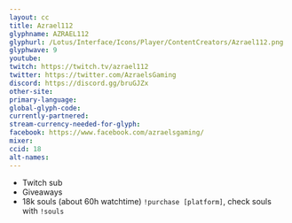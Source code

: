 ```yaml
---
layout: cc
title: Azrael112
glyphname: AZRAEL112
glyphurl: /Lotus/Interface/Icons/Player/ContentCreators/Azrael112.png
glyphwave: 9
youtube:
twitch: https://twitch.tv/azrael112
twitter: https://twitter.com/AzraelsGaming
discord: https://discord.gg/bruGJZx
other-site:
primary-language:
global-glyph-code:
currently-partnered:
stream-currency-needed-for-glyph:
facebook: https://www.facebook.com/azraelsgaming/
mixer:
ccid: 18
alt-names:
---
```

* Twitch sub
* Giveaways
* 18k souls (about 60h watchtime) `!purchase [platform]`, check souls with `!souls`

